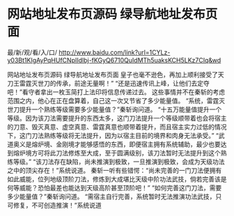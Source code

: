# 网站地址发布页源码 绿导航地址发布页面

最/新/观/看/入/口/ http://www.baidu.com/link?url=1CYLz-y03Bt1KIgAyPqHUfCNpIIdlbj-fKGyQ6710QuIdMTh5uaksKCH5LKz7CIq&wd

网站地址发布页源码 绿导航地址发布页面
皇子也毫不逊色，再加上顺利接受了天刀王雷霆灭世刀的传承，前途无量啊！”
    “还是迅速传讯上峰，让他们去定夺吧！”看守者拿出一枚玉简打上法印将信息传递过去。
    这些事情并不在秦斩的考虑范围之内，他心在正在盘算着，自己这一次又节省了多少能量值。
    “系统，雷霆灭世刀提升一个熟练等级需要多少能量值？”秦斩询问道。
    “十五万能量值提升一个等级。因为该刀法需要提升的东西太多，这门刀法提升一个等级顺带着也会将宿主的刀意、毁灭真意、虚空真意、雷霆真意也顺带着提升，而且宿主实力过低的情况下，这门刀法熟练等级将无法提升，因为以宿主目前的境界和肉身无法承受。”
    “武道奥义是熔炉境、金刚境才能够感悟的东西，即便宿主拥有系统辅助，最少也要达到熔炉境方可将此刀法修炼至大成，至于圆满级别，该刀法暂时无法提升到这个熟练等级。”
    “该刀法存在缺陷，尚未推演到极致，一旦推演到极致，会成为天级功法之中的顶尖存在！”系统说道。
    秦斩一听有些错愕：“尚未完善的一门刀法便拥有如此威能，位列地级顶阶刀法，修炼到大成堪比天级中阶功法武技，倘若完善该是何等威能？恐怕最差也能达到天级高阶甚至顶阶吧！”
    “如何完善这门刀法，需要多少能量值？”秦斩询问道。
    “需宿主自行完善，系统暂时无法推演功法武技，只可修复，不可创造推演！”系统说道
